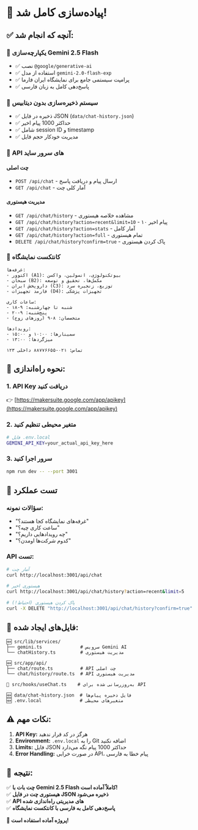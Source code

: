 # 🎉 پیاده‌سازی کامل شد!

## ✅ **آنچه که انجام شد:**

### 🤖 **یکپارچه‌سازی Gemini 2.5 Flash**
- ✅ نصب `@google/generative-ai`
- ✅ استفاده از مدل `gemini-2.0-flash-exp`
- ✅ پرامپت سیستمی جامع برای نمایشگاه ایران فارما
- ✅ پاسخ‌دهی کامل به زبان فارسی

### 📁 **سیستم ذخیره‌سازی بدون دیتابیس**
- ✅ ذخیره در فایل JSON (`data/chat-history.json`)
- ✅ حداکثر 1000 پیام اخیر
- ✅ شامل session ID و timestamp
- ✅ مدیریت خودکار حجم فایل

### 🔌 **API های سرور ساید**

#### **چت اصلی**
- `POST /api/chat` - ارسال پیام و دریافت پاسخ
- `GET /api/chat` - آمار کلی چت

#### **مدیریت هیستوری**
- `GET /api/chat/history` - مشاهده خلاصه هیستوری
- `GET /api/chat/history?action=recent&limit=10` - ۱۰ پیام اخیر
- `GET /api/chat/history?action=stats` - آمار کامل
- `GET /api/chat/history?action=full` - تمام هیستوری
- `DELETE /api/chat/history?confirm=true` - پاک کردن هیستوری

### 🎯 **کانتکست نمایشگاه**
```
غرفه‌ها:
- اکتوور (A1): بیوتکنولوژی، انسولین، واکسن
- سبحان (B2): مکمل‌ها، تحقیق و توسعه  
- داروپخش ایران (C3): توزیع، زنجیره سرد
- فارمد تجهیزات (D4): تجهیزات پزشکی

ساعات کاری:
- شنبه تا چهارشنبه: ۹-۱۸
- پنج‌شنبه: ۹-۲۰
- متخصصان: ۸-۹ (روزهای زوج)

رویدادها:
- سمینارها: ۱۰:۰۰ و ۱۵:۰۰
- میزگردها: ۱۳:۰۰

تماس: ۰۲۱-۸۸۷۷۶۶۵۵ داخلی ۱۲۳
```

## 🚀 **نحوه راه‌اندازی:**

### 1. **API Key دریافت کنید**
👉 [https://makersuite.google.com/app/apikey](https://makersuite.google.com/app/apikey)

### 2. **متغیر محیطی تنظیم کنید**
```bash
# فایل .env.local
GEMINI_API_KEY=your_actual_api_key_here
```

### 3. **سرور اجرا کنید**
```bash
npm run dev -- --port 3001
```

## 🧪 **تست عملکرد**

### **سؤالات نمونه:**
- "غرفه‌های نمایشگاه کجا هستند؟"
- "ساعت کاری چیه؟"
- "چه رویدادهایی داریم؟"
- "کدوم شرکت‌ها اومدن؟"

### **API تست:**
```bash
# آمار چت
curl http://localhost:3001/api/chat

# هیستوری اخیر
curl http://localhost:3001/api/chat/history?action=recent&limit=5

# پاک کردن هیستوری (احتیاط!)
curl -X DELETE "http://localhost:3001/api/chat/history?confirm=true"
```

## 📂 **فایل‌های ایجاد شده:**

```
🆕 src/lib/services/
├── gemini.ts              # سرویس Gemini AI
└── chatHistory.ts         # مدیریت هیستوری

🆕 src/app/api/
├── chat/route.ts          # API چت اصلی
└── chat/history/route.ts  # API مدیریت هیستوری

🔄 src/hooks/useChat.ts    # به‌روزرسانی شده برای API

🆕 data/chat-history.json  # فایل ذخیره پیام‌ها
🆕 .env.local              # متغیرهای محیطی
```

## ⚠️ **نکات مهم:**

1. **API Key:** هرگز در کد قرار ندهید
2. **Environment:** `.env.local` را به Git اضافه نکنید  
3. **Limits:** فایل JSON حداکثر 1000 پیام نگه می‌دارد
4. **Error Handling:** در صورت خرابی API، پیام خطا به فارسی

## 🎯 **نتیجه:**

✅ **چت بات با Gemini 2.5 Flash کاملاً آماده است!**  
✅ **هیستوری چت در فایل JSON ذخیره می‌شود**  
✅ **API های مدیریتی راه‌اندازی شده**  
✅ **پاسخ‌دهی کامل به فارسی با کانتکست نمایشگاه**

**🎉 پروژه آماده استفاده است!**
